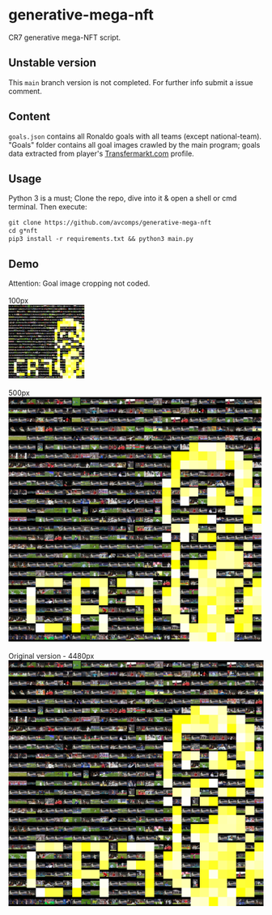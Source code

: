 
# generative-mega-nft
CR7 generative mega-NFT script.

## Unstable version
This `main` branch version is not completed. For further info submit a issue comment. 

## Content
`goals.json` contains all Ronaldo goals with all teams (except national-team). "Goals" folder contains all goal images crawled by the main program; goals data extracted from player's [Transfermarkt.com](https://www.transfermarkt.com/cristiano-ronaldo/alletore/spieler/8198) profile.

## Usage
Python 3 is a must; Clone the repo, dive into it & open a shell or cmd terminal. Then execute:<br/>

```
git clone https://github.com/avcomps/generative-mega-nft
cd g*nft
pip3 install -r requirements.txt && python3 main.py
```

## Demo
Attention: Goal image cropping not coded.
<br/><br/>
100px
<br/>
<img src="https://raw.githubusercontent.com/avcomps/generative-mega-nft/main/output_NFT.jpg" alt="output_image_150px" width="150"/>
<br/><br/>
500px
<br/>
<img src="https://raw.githubusercontent.com/avcomps/generative-mega-nft/main/output_NFT.jpg" alt="output_image_500px" width="500"/>
<br/><br/>
Original version - 4480px
<br/>
![](https://raw.githubusercontent.com/avcomps/generative-mega-nft/main/output_NFT.jpg)

